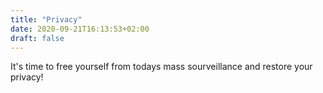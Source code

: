 ```yaml
---
title: "Privacy"
date: 2020-09-21T16:13:53+02:00
draft: false
---
```


It's time to free yourself from todays mass sourveillance and restore your privacy!